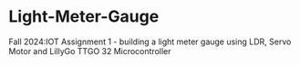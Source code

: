 # Light-Meter-Gauge

Fall 2024:IOT Assignment 1 - building a light meter gauge using LDR, Servo Motor and LillyGo TTGO 32 Microcontroller
